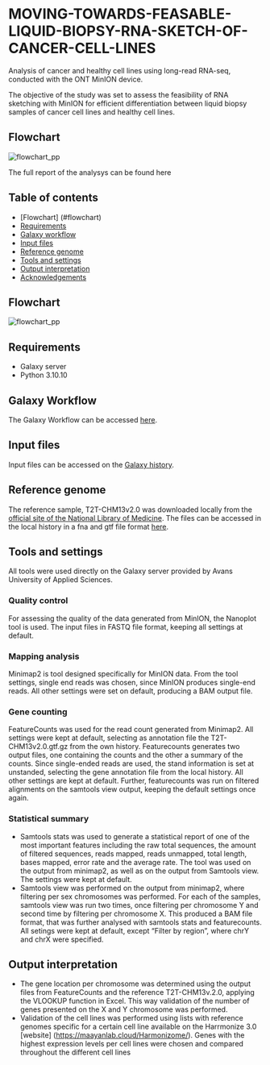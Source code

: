 # MOVING-TOWARDS-FEASABLE-LIQUID-BIOPSY-RNA-SKETCH-OF-CANCER-CELL-LINES
Analysis of cancer and healthy cell lines using long-read RNA-seq, conducted with the ONT MinION device.

The objective of the study was set to assess the feasibility of RNA sketching with MinION for efficient differentiation between liquid biopsy samples of cancer cell lines and healthy cell lines. 


## Flowchart
![flowchart_pp](https://github.com/ella0103/MOVING-TOWARDS-FEASABLE-LIQUID-BIOPSY-RNA-SKETCH-OF-CANCER-CELL-LINES/assets/121402109/eed5c459-ba85-45e4-a05b-4544908dce46)



The full report of the analysys can be found here

## Table of contents
- [Flowchart] (#flowchart)
- [Requirements](#requirements)
- [Galaxy workflow](#galaxy-workflow)
- [Input files](#input-files)
- [Reference genome](#reference-genome)
- [Tools and settings](#tools-and-settings)
- [Output interpretation](#output-interpretation)
- [Acknowledgements](#acknowledgements)

## Flowchart
![flowchart_pp](https://github.com/ella0103/MOVING-TOWARDS-FEASABLE-LIQUID-BIOPSY-RNA-SKETCH-OF-CANCER-CELL-LINES/assets/121402109/eed5c459-ba85-45e4-a05b-4544908dce46)

## Requirements
- Galaxy server
- Python 3.10.10

## Galaxy Workflow
The Galaxy Workflow can be accessed [here](https://github.com/ella0103/MOVING-TOWARDS-FEASABLE-LIQUID-BIOPSY-RNA-SKETCH-OF-CANCER-CELL-LINES/blob/a939c148217ea633a306f9f73b5260881cd6e752/Galaxy-Workflow-Workflow_constructed_from_history__MinION_data_imported_%20(2).ga).

## Input files 
Input files can be accessed on the [Galaxy history](https://galaxy.atgm.avans.nl/u/mirela_minkova/h/minion-rna-seq-input-data).


## Reference genome
The reference sample, T2T-CHM13v2.0 was downloaded locally from the [official site of the National Library of Medicine](https://www.ncbi.nlm.nih.gov/assembly/GCF_009914755.1/). 
The files can be accessed in the local history in a fna and gtf file format [here](https://galaxy.atgm.avans.nl/u/mirela_minkova/h/reference-genome).


## Tools and settings
All tools were used directly on the Galaxy server provided by Avans University of Applied Sciences.

### Quality control 
For assessing the quality of the data generated from MinION, the Nanoplot tool is used. The input files in FASTQ file format, keeping all settings at default. 

### Mapping analysis 
Minimap2 is tool designed specifically for MinION data. From the tool settings, single end reads was chosen, since MinION produces single-end reads. All other settings were set on default, producing a BAM output file. 

### Gene counting 
FeatureCounts was used for the read count generated from Minimap2. All settings were kept at default, selecting as annotation file the T2T-CHM13v2.0.gtf.gz from the own history. Featurecounts generates two output files, one containing the counts and the other a summary of the counts. Since single-ended reads are used, the stand information is set at unstanded, selecting the gene annotation file from the local history. All other settings are kept at default. Further, featurecounts was run on filtered alignments on the samtools view output, keeping the default settings once again.

### Statistical summary 
- Samtools stats was used to generate a statistical report of one of the most important features including the raw total sequences, the amount of filtered sequences, reads mapped, reads unmapped, total length, bases mapped, error rate and the average rate. The tool was used on the output from minimap2, as well as on the output from Samtools view. The settings were kept at default.
- Samtools view was performed on the output from minimap2, where filtering per sex chromosomes was performed. For each of the samples, samtools view was run two times, once filtering per chromosome Y and second time by filtering per chromosome X. This produced a BAM file format, that was further analysed with samtools stats and featurecounts. All setings were kept at default, except “Filter by region”, where chrY and chrX were specified.



## Output interpretation
- The gene location per chromosome was determined using the output files from FeatureCounts and the reference T2T-CHM13v.2.0, applying the VLOOKUP function in Excel. This way validation of the number of genes presented on the X and Y chromosome was performed. 
- Validation of the cell lines was performed using lists with reference genomes specific for a certain cell line available on the Harrmonize 3.0 [website] (https://maayanlab.cloud/Harmonizome/). Genes with the highest expression levels per cell lines were chosen and compared throughout the different cell lines 
